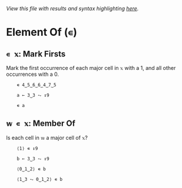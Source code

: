 *View this file with results and syntax highlighting [here](https://mlochbaum.github.io/BQN/help/markfirst_memberof.html).*

# Element Of (`∊`)

## `∊ 𝕩`: Mark Firsts

Mark the first occurrence of each major cell in `𝕩` with a 1, and all other occurrences with a 0.

        ∊ 4‿5‿6‿6‿4‿7‿5

        a ← 3‿3 ⥊ ↕9

        ∊ a



## `𝕨 ∊ 𝕩`: Member Of

Is each cell in `𝕨` a major cell of `𝕩`?

        ⟨1⟩ ∊ ↕9

        b ← 3‿3 ⥊ ↕9

        ⟨0‿1‿2⟩ ∊ b

        ⟨1‿3 ⥊ 0‿1‿2⟩ ∊ b
